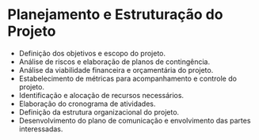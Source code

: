# Planejamento e Estruturação do Projeto
- Definição dos objetivos e escopo do projeto.
- Análise de riscos e elaboração de planos de contingência.
- Análise da viabilidade financeira e orçamentária do projeto.
- Estabelecimento de métricas para acompanhamento e controle do projeto.
- Identificação e alocação de recursos necessários.
- Elaboração do cronograma de atividades.
- Definição da estrutura organizacional do projeto.
- Desenvolvimento do plano de comunicação e envolvimento das partes interessadas.
